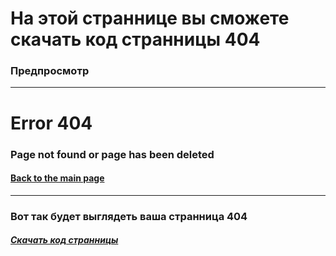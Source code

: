 <h1>На этой страннице вы сможете скачать код странницы 404</h1>
<h3><p>Предпросмотр</p></h3>
<hr>
<h1>Error 404</h1>
<h3>Page not found or page has been deleted</h3>
<h4><a href="mrkliner.github.io">Back to the main page</a></h3>
<hr>
<h3>Вот так будет выглядеть ваша странница 404</h3>
<h5><a href="mrkliner.github.io/Pages/404/code.htm">Скачать код странницы</a></h5>
